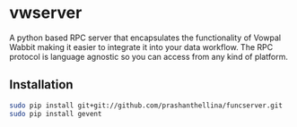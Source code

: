 # vwserver

A python based RPC server that encapsulates the functionality of Vowpal Wabbit making it easier
to integrate it into your data workflow. The RPC protocol is language agnostic so you can
access from any kind of platform.

## Installation

``` bash
sudo pip install git+git://github.com/prashanthellina/funcserver.git
sudo pip install gevent
```
